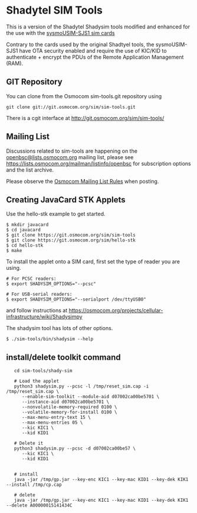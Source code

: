 # Shadytel SIM Tools

This is a version of the Shadytel Shadysim tools modified and enhanced
for the use with the
[sysmoUSIM-SJS1 sim cards](https://osmocom.org/projects/cellular-infrastructure/wiki/SysmoUSIM-SJS1)

Contrary to the cards used by the original Shadtyel tools, the
sysmoUSIM-SJS1 have OTA security enabled and require the use of KIC/KID
to authenticate + encrypt the PDUs of the Remote Application Management
(RAM).

## GIT Repository

You can clone from the Osmocom sim-tools.git repository using

	git clone git://git.osmocom.org/sim/sim-tools.git

There is a cgit interface at <http://git.osmocom.org/sim/sim-tools/>

## Mailing List

Discussions related to sim-tools are happening on the
openbsc@lists.osmocom.org mailing list, please see
<https://lists.osmocom.org/mailman/listinfo/openbsc> for subscription
options and the list archive.

Please observe the [Osmocom Mailing List
Rules](https://osmocom.org/projects/cellular-infrastructure/wiki/Mailing_List_Rules)
when posting.


## Creating JavaCard STK Applets

Use the hello-stk example to get started.

	$ mkdir javacard
	$ cd javacard
	$ git clone https://git.osmocom.org/sim/sim-tools
	$ git clone https://git.osmocom.org/sim/hello-stk
	$ cd hello-stk
	$ make

To install the applet onto a SIM card, first set the type of reader you are using.

	# For PCSC readers:
    $ export SHADYSIM_OPTIONS="--pcsc"

	# For USB-serial readers:
    $ export SHADYSIM_OPTIONS="--serialport /dev/ttyUSB0"

and follow instructions at <https://osmocom.org/projects/cellular-infrastructure/wiki/Shadysimpy>

The shadysim tool has lots of other options.

    $ ./sim-tools/bin/shadysim --help


## install/delete toolkit command

       cd sim-tools/shady-sim

       # Load the applet
       python3 shadysim.py --pcsc -l /tmp/reset_sim.cap -i /tmp/reset_sim.cap \
          --enable-sim-toolkit --module-aid d07002ca00be5701 \
          --instance-aid d07002ca00be5701 \
          --nonvolatile-memory-required 0100 \
          --volatile-memory-for-install 0100 \
          --max-menu-entry-text 15 \
          --max-menu-entries 05 \
          --kic KIC1 \
          --kid KID1

       # Delete it
       python3 shadysim.py --pcsc -d d07002ca00be57 \
          --kic KIC1 \
          --kid KID1


       # install
       java -jar /tmp/gp.jar --key-enc KIC1 --key-mac KID1 --key-dek KIK1 --install /tmp/cp.cap

       # delete
       java -jar /tmp/gp.jar --key-enc KIC1 --key-mac KID1 --key-dek KIK1 --delete A00000015141434C
